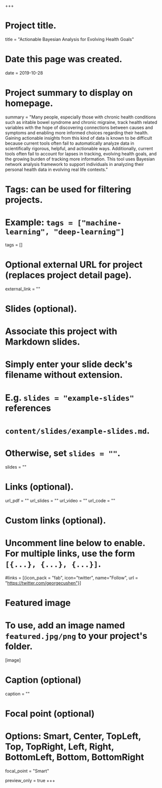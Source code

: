 +++
# Project title.
title = "Actionable Bayesian Analysis for Evolving Health Goals"

# Date this page was created.
date = 2019-10-28

# Project summary to display on homepage.
summary = "Many people, especially those with chronic health conditions such as iritable bowel syndrome and chronic migraine, track health related  variables with the hope of discovering connections between causes and symptoms and enabling more informed choices regarding their health. Gaining actionable insights from this kind of data is known to be difficult because current tools often fail to automatically analyze data in scientifically rigorous, helpful, and actionable ways. Additionally, current tools often fail to account for lapses in tracking, evolving health goals, and the growing burden of tracking more information. This tool uses Bayesian network analysis framework to support individuals in analyzing their personal health data in evolving real life contexts."

# Tags: can be used for filtering projects.
# Example: `tags = ["machine-learning", "deep-learning"]`
tags = []

# Optional external URL for project (replaces project detail page).
external_link = ""

# Slides (optional).
#   Associate this project with Markdown slides.
#   Simply enter your slide deck's filename without extension.
#   E.g. `slides = "example-slides"` references 
#   `content/slides/example-slides.md`.
#   Otherwise, set `slides = ""`.
slides = ""

# Links (optional).
url_pdf = ""
url_slides = ""
url_video = ""
url_code = ""

# Custom links (optional).
#   Uncomment line below to enable. For multiple links, use the form `[{...}, {...}, {...}]`.
#links = [{icon_pack = "fab", icon="twitter", name="Follow", url = "https://twitter.com/georgecushen"}]

# Featured image
# To use, add an image named `featured.jpg/png` to your project's folder. 
[image]
  # Caption (optional)
  caption = ""
  
  # Focal point (optional)
  # Options: Smart, Center, TopLeft, Top, TopRight, Left, Right, BottomLeft, Bottom, BottomRight
  focal_point = "Smart"

  preview_only = true
+++